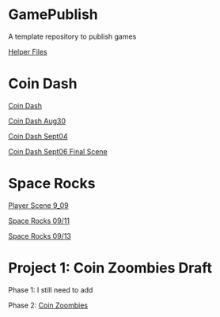 # GamePublish
A template repository to publish games

[Helper Files](helper_files)

# Coin Dash

[Coin Dash](player_scene/)

[Coin Dash Aug30](player_scene_Aug30/)

[Coin Dash Sept04](main_scene_09_04/)

[Coin Dash Sept06 Final Scene](coin_dash_final_scene)

# Space Rocks

[Player Scene 9_09](space_rocks_9_09_fixed)

[Space Rocks 09/11](space_rocks_09_11/)

[Space Rocks 09/13](space_rocks_09_13)


# Project 1: Coin Zoombies Draft


Phase 1: I still need to add


Phase 2: [Coin Zoombies](Coin-Zoombies_Phase2_Draft/)






